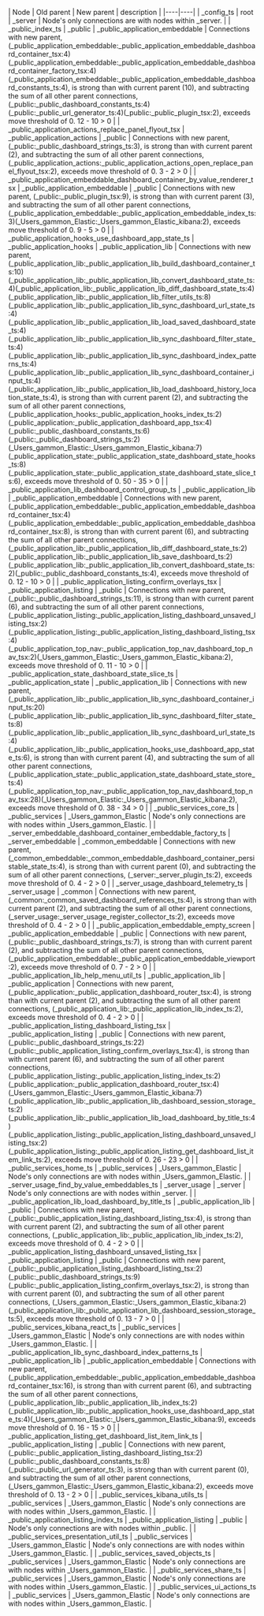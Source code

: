 | Node | Old parent | New parent | description | 
|----|----|
| _config_ts | root | _server | Node's only connections are with nodes within _server.  |
| _public_index_ts | _public | _public_application_embeddable | Connections with new parent, (_public_application_embeddable:_public_application_embeddable_dashboard_container_tsx:4)(_public_application_embeddable:_public_application_embeddable_dashboard_container_factory_tsx:4)(_public_application_embeddable:_public_application_embeddable_dashboard_constants_ts:4), is strong than with current parent (10), and subtracting the sum of all other parent connections, (_public:_public_dashboard_constants_ts:4)(_public:_public_url_generator_ts:4)(_public:_public_plugin_tsx:2), exceeds move threshold of 0. 12 - 10 > 0  |
| _public_application_actions_replace_panel_flyout_tsx | _public_application_actions | _public | Connections with new parent, (_public:_public_dashboard_strings_ts:3), is strong than with current parent (2), and subtracting the sum of all other parent connections, (_public_application_actions:_public_application_actions_open_replace_panel_flyout_tsx:2), exceeds move threshold of 0. 3 - 2 > 0  |
| _public_application_embeddable_dashboard_container_by_value_renderer_tsx | _public_application_embeddable | _public | Connections with new parent, (_public:_public_plugin_tsx:9), is strong than with current parent (3), and subtracting the sum of all other parent connections, (_public_application_embeddable:_public_application_embeddable_index_ts:3)(_Users_gammon_Elastic:_Users_gammon_Elastic_kibana:2), exceeds move threshold of 0. 9 - 5 > 0  |
| _public_application_hooks_use_dashboard_app_state_ts | _public_application_hooks | _public_application_lib | Connections with new parent, (_public_application_lib:_public_application_lib_build_dashboard_container_ts:10)(_public_application_lib:_public_application_lib_convert_dashboard_state_ts:4)(_public_application_lib:_public_application_lib_diff_dashboard_state_ts:4)(_public_application_lib:_public_application_lib_filter_utils_ts:8)(_public_application_lib:_public_application_lib_sync_dashboard_url_state_ts:4)(_public_application_lib:_public_application_lib_load_saved_dashboard_state_ts:4)(_public_application_lib:_public_application_lib_sync_dashboard_filter_state_ts:4)(_public_application_lib:_public_application_lib_sync_dashboard_index_patterns_ts:4)(_public_application_lib:_public_application_lib_sync_dashboard_container_input_ts:4)(_public_application_lib:_public_application_lib_load_dashboard_history_location_state_ts:4), is strong than with current parent (2), and subtracting the sum of all other parent connections, (_public_application_hooks:_public_application_hooks_index_ts:2)(_public_application:_public_application_dashboard_app_tsx:4)(_public:_public_dashboard_constants_ts:6)(_public:_public_dashboard_strings_ts:2)(_Users_gammon_Elastic:_Users_gammon_Elastic_kibana:7)(_public_application_state:_public_application_state_dashboard_state_hooks_ts:8)(_public_application_state:_public_application_state_dashboard_state_slice_ts:6), exceeds move threshold of 0. 50 - 35 > 0  |
| _public_application_lib_dashboard_control_group_ts | _public_application_lib | _public_application_embeddable | Connections with new parent, (_public_application_embeddable:_public_application_embeddable_dashboard_container_tsx:4)(_public_application_embeddable:_public_application_embeddable_dashboard_container_tsx:8), is strong than with current parent (6), and subtracting the sum of all other parent connections, (_public_application_lib:_public_application_lib_diff_dashboard_state_ts:2)(_public_application_lib:_public_application_lib_save_dashboard_ts:2)(_public_application_lib:_public_application_lib_convert_dashboard_state_ts:2)(_public:_public_dashboard_constants_ts:4), exceeds move threshold of 0. 12 - 10 > 0  |
| _public_application_listing_confirm_overlays_tsx | _public_application_listing | _public | Connections with new parent, (_public:_public_dashboard_strings_ts:11), is strong than with current parent (6), and subtracting the sum of all other parent connections, (_public_application_listing:_public_application_listing_dashboard_unsaved_listing_tsx:2)(_public_application_listing:_public_application_listing_dashboard_listing_tsx:4)(_public_application_top_nav:_public_application_top_nav_dashboard_top_nav_tsx:2)(_Users_gammon_Elastic:_Users_gammon_Elastic_kibana:2), exceeds move threshold of 0. 11 - 10 > 0  |
| _public_application_state_dashboard_state_slice_ts | _public_application_state | _public_application_lib | Connections with new parent, (_public_application_lib:_public_application_lib_sync_dashboard_container_input_ts:20)(_public_application_lib:_public_application_lib_sync_dashboard_filter_state_ts:8)(_public_application_lib:_public_application_lib_sync_dashboard_url_state_ts:4)(_public_application_lib:_public_application_hooks_use_dashboard_app_state_ts:6), is strong than with current parent (4), and subtracting the sum of all other parent connections, (_public_application_state:_public_application_state_dashboard_state_store_ts:4)(_public_application_top_nav:_public_application_top_nav_dashboard_top_nav_tsx:28)(_Users_gammon_Elastic:_Users_gammon_Elastic_kibana:2), exceeds move threshold of 0. 38 - 34 > 0  |
| _public_services_core_ts | _public_services | _Users_gammon_Elastic | Node's only connections are with nodes within _Users_gammon_Elastic.  |
| _server_embeddable_dashboard_container_embeddable_factory_ts | _server_embeddable | _common_embeddable | Connections with new parent, (_common_embeddable:_common_embeddable_dashboard_container_persistable_state_ts:4), is strong than with current parent (0), and subtracting the sum of all other parent connections, (_server:_server_plugin_ts:2), exceeds move threshold of 0. 4 - 2 > 0  |
| _server_usage_dashboard_telemetry_ts | _server_usage | _common | Connections with new parent, (_common:_common_saved_dashboard_references_ts:4), is strong than with current parent (2), and subtracting the sum of all other parent connections, (_server_usage:_server_usage_register_collector_ts:2), exceeds move threshold of 0. 4 - 2 > 0  |
| _public_application_embeddable_empty_screen | _public_application_embeddable | _public | Connections with new parent, (_public:_public_dashboard_strings_ts:7), is strong than with current parent (2), and subtracting the sum of all other parent connections, (_public_application_embeddable:_public_application_embeddable_viewport:2), exceeds move threshold of 0. 7 - 2 > 0  |
| _public_application_lib_help_menu_util_ts | _public_application_lib | _public_application | Connections with new parent, (_public_application:_public_application_dashboard_router_tsx:4), is strong than with current parent (2), and subtracting the sum of all other parent connections, (_public_application_lib:_public_application_lib_index_ts:2), exceeds move threshold of 0. 4 - 2 > 0  |
| _public_application_listing_dashboard_listing_tsx | _public_application_listing | _public | Connections with new parent, (_public:_public_dashboard_strings_ts:22)(_public:_public_application_listing_confirm_overlays_tsx:4), is strong than with current parent (6), and subtracting the sum of all other parent connections, (_public_application_listing:_public_application_listing_index_ts:2)(_public_application:_public_application_dashboard_router_tsx:4)(_Users_gammon_Elastic:_Users_gammon_Elastic_kibana:7)(_public_application_lib:_public_application_lib_dashboard_session_storage_ts:2)(_public_application_lib:_public_application_lib_load_dashboard_by_title_ts:4)(_public_application_listing:_public_application_listing_dashboard_unsaved_listing_tsx:2)(_public_application_listing:_public_application_listing_get_dashboard_list_item_link_ts:2), exceeds move threshold of 0. 26 - 23 > 0  |
| _public_services_home_ts | _public_services | _Users_gammon_Elastic | Node's only connections are with nodes within _Users_gammon_Elastic.  |
| _server_usage_find_by_value_embeddables_ts | _server_usage | _server | Node's only connections are with nodes within _server.  |
| _public_application_lib_load_dashboard_by_title_ts | _public_application_lib | _public | Connections with new parent, (_public:_public_application_listing_dashboard_listing_tsx:4), is strong than with current parent (2), and subtracting the sum of all other parent connections, (_public_application_lib:_public_application_lib_index_ts:2), exceeds move threshold of 0. 4 - 2 > 0  |
| _public_application_listing_dashboard_unsaved_listing_tsx | _public_application_listing | _public | Connections with new parent, (_public:_public_application_listing_dashboard_listing_tsx:2)(_public:_public_dashboard_strings_ts:9)(_public:_public_application_listing_confirm_overlays_tsx:2), is strong than with current parent (0), and subtracting the sum of all other parent connections, (_Users_gammon_Elastic:_Users_gammon_Elastic_kibana:2)(_public_application_lib:_public_application_lib_dashboard_session_storage_ts:5), exceeds move threshold of 0. 13 - 7 > 0  |
| _public_services_kibana_react_ts | _public_services | _Users_gammon_Elastic | Node's only connections are with nodes within _Users_gammon_Elastic.  |
| _public_application_lib_sync_dashboard_index_patterns_ts | _public_application_lib | _public_application_embeddable | Connections with new parent, (_public_application_embeddable:_public_application_embeddable_dashboard_container_tsx:16), is strong than with current parent (6), and subtracting the sum of all other parent connections, (_public_application_lib:_public_application_lib_index_ts:2)(_public_application_lib:_public_application_hooks_use_dashboard_app_state_ts:4)(_Users_gammon_Elastic:_Users_gammon_Elastic_kibana:9), exceeds move threshold of 0. 16 - 15 > 0  |
| _public_application_listing_get_dashboard_list_item_link_ts | _public_application_listing | _public | Connections with new parent, (_public:_public_application_listing_dashboard_listing_tsx:2)(_public:_public_dashboard_constants_ts:8)(_public:_public_url_generator_ts:3), is strong than with current parent (0), and subtracting the sum of all other parent connections, (_Users_gammon_Elastic:_Users_gammon_Elastic_kibana:2), exceeds move threshold of 0. 13 - 2 > 0  |
| _public_services_kibana_utils_ts | _public_services | _Users_gammon_Elastic | Node's only connections are with nodes within _Users_gammon_Elastic.  |
| _public_application_listing_index_ts | _public_application_listing | _public | Node's only connections are with nodes within _public.  |
| _public_services_presentation_util_ts | _public_services | _Users_gammon_Elastic | Node's only connections are with nodes within _Users_gammon_Elastic.  |
| _public_services_saved_objects_ts | _public_services | _Users_gammon_Elastic | Node's only connections are with nodes within _Users_gammon_Elastic.  |
| _public_services_share_ts | _public_services | _Users_gammon_Elastic | Node's only connections are with nodes within _Users_gammon_Elastic.  |
| _public_services_ui_actions_ts | _public_services | _Users_gammon_Elastic | Node's only connections are with nodes within _Users_gammon_Elastic.  |
